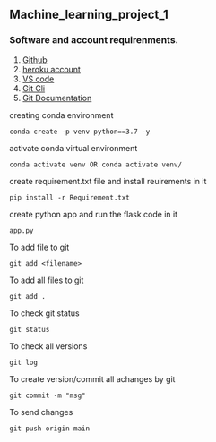 ## Machine_learning_project_1
### Software and account requirenments.

 1. [Github](https://github.com/)
 2. [heroku account](https://www.heroku.com/)
 3. [VS code](https://code.visualstudio.com/)
 4. [Git Cli](https://git-scm.com/downloads)
 5. [Git Documentation](https://git-scm.com/doc)


 creating conda environment
 ```
 conda create -p venv python==3.7 -y
 ```
 activate conda virtual environment
 ```
 conda activate venv OR conda activate venv/
 ```
 create requirement.txt file and install reuirements in it
 ```
 pip install -r Requirement.txt
 ```
 create python app and run the flask code in it
 ```
 app.py
```
To add file to git
```
git add <filename>
```
To add all files to git
```
git add .
```
To check git status
```
git status
```
To check all versions
```
git log
```
To create version/commit all achanges by git
```
git commit -m "msg"
```
To send changes
```
git push origin main